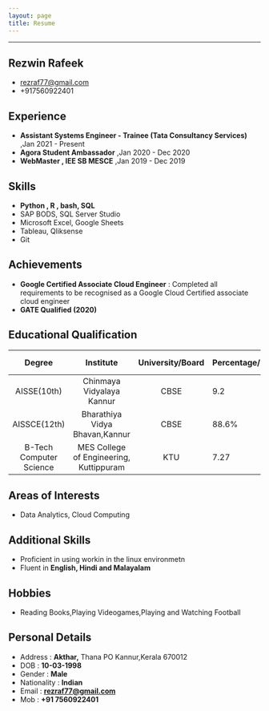 ```yaml
---
layout: page
title: Resume
---
```

***
## Rezwin Rafeek
* rezraf77@gmail.com
* +917560922401

## Experience
* **Assistant Systems Engineer - Trainee (Tata Consultancy Services)** ,Jan 2021 - Present
* **Agora Student Ambassador** ,Jan 2020 - Dec 2020
* **WebMaster , IEE SB MESCE** ,Jan 2019 - Dec 2019

## Skills
 * **Python , R , bash, SQL**
 * SAP BODS, SQL Server Studio
 * Microsoft Excel, Google Sheets
 * Tableau, Qliksense
 * Git

## Achievements
* **Google Certified Associate Cloud Engineer** : Completed all requirements to be recognised as a Google Cloud Certified associate cloud engineer
* **GATE Qualified (2020)**

## Educational Qualification

| Degree                  | Institute                               | University/Board |Percentage/CGPA|Year of Passing|
| :---------------------: | :-------------------------------------: | :--------------: |---------------|---------------|
| AISSE(10th)             |Chinmaya Vidyalaya Kannur                | CBSE             | 9.2           | 2014          |
| AISSCE(12th)            | Bharathiya Vidya Bhavan,Kannur          | CBSE             | 88.6%         | 2016          |
| B-Tech Computer Science | MES College of Engineering, Kuttippuram | KTU              | 7.27          | 2020          |

## Areas of Interests
* Data Analytics, Cloud Computing

## Additional Skills
* Proficient in using workin in the linux environmetn
* Fluent in **English, Hindi and Malayalam**

## Hobbies
* Reading Books,Playing Videogames,Playing and Watching Football

## Personal Details
* Address :  **Akthar,**
             Thana PO
             Kannur,Kerala 670012
* DOB :  **10-03-1998**
* Gender : **Male**
* Nationality : **Indian**
* Email : **rezraf77@gmail.com**
* Mob  : **+91 7560922401**


